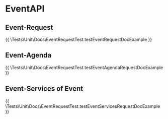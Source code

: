 # EventAPI

## Event-Request
{{ \Tests\Unit\Docs\EventRequestTest.testEventRequestDocExample }}

## Event-Agenda

{{ \Tests\Unit\Docs\EventRequestTest.testEventAgendaRequestDocExample }}

## Event-Services of Event

{{ \Tests\Unit\Docs\EventRequestTest.testEventServicesRequestDocExample }}